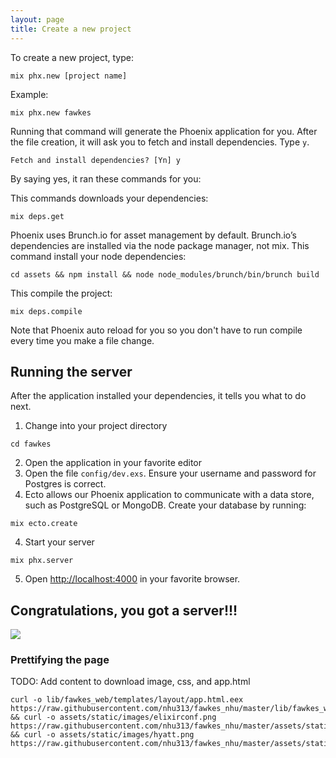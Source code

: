 ```yaml
---
layout: page
title: Create a new project
---
```



To create a new project, type:

```
mix phx.new [project name]
```

Example:

```
mix phx.new fawkes
```

Running that command will generate the Phoenix application for you. After the file creation, it will ask you to fetch and install dependencies. Type `y`.

```
Fetch and install dependencies? [Yn] y
```

By saying yes, it ran these commands for you:

This commands downloads your dependencies:

```
mix deps.get
```

Phoenix uses Brunch.io for asset management by default. Brunch.io’s dependencies are installed via the node package manager, not mix. This command install your node dependencies:

```
cd assets && npm install && node node_modules/brunch/bin/brunch build
```

This compile the project:

```
mix deps.compile
```

Note that Phoenix auto reload for you so you don't have to run compile every time you make a file change.

## Running the server
After the application installed your dependencies, it tells you what to do next.

1. Change into your project directory

  ```
  cd fawkes
  ```

2. Open the application in your favorite editor
3. Open the file `config/dev.exs`. Ensure your username and password for Postgres is correct.
2. Ecto allows our Phoenix application to communicate with a data store, such as PostgreSQL or MongoDB. Create your database by running:

  ```
  mix ecto.create
  ```

4. Start your server

  ```
  mix phx.server
  ```

5. Open [http://localhost:4000](http://localhost:4000) in your favorite browser.

## Congratulations, you got a server!!!

<img src="https://media.giphy.com/media/10Fqkgb4tQVtOo/giphy.gif">


### Prettifying the page

TODO: Add content to download image, css, and app.html

```
curl -o lib/fawkes_web/templates/layout/app.html.eex https://raw.githubusercontent.com/nhu313/fawkes_nhu/master/lib/fawkes_web/templates/layout/app.html.eex && curl -o assets/static/images/elixirconf.png  https://raw.githubusercontent.com/nhu313/fawkes_nhu/master/assets/static/images/elixirconf.png && curl -o assets/static/images/hyatt.png  https://raw.githubusercontent.com/nhu313/fawkes_nhu/master/assets/static/images/hyatt.png
```
